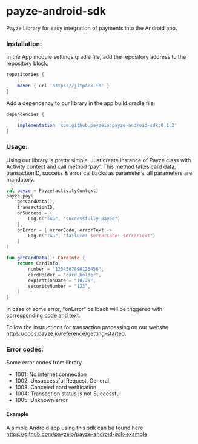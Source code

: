# payze-android-sdk
Payze Library for easy integration of payments into the Android app.

### Installation:

In the App module settings.gradle file, add the repository address to the repository block:

```groovy
repositories {
    ...
    maven { url 'https://jitpack.io' }
}
```

Add a dependency to our library in the app build.gradle file:
```groovy
dependencies {
    ...
    implementation 'com.github.payzeio:payze-android-sdk:0.1.2'
}
```

### Usage:
Using our library is pretty simple. Just create instance of Payze class with Activity context and call method 'pay'. This method takes card data, transactionID, success & error callbacks as parameters. all parameters are mandatory.
```kotlin
val payze = Payze(activityContext)
payze.pay(
    getCardData(),
    transactionID,
    onSuccess = {
        Log.d("TAG", "successfully payed")
    },
    onError = { errorCode, errorText -> 
        Log.d("TAG", "failure: $errorCode: $errorText")
    }
)

fun getCardData(): CardInfo {
    return CardInfo(
        number = "1234567890123456",
        cardHolder = "card holder",
        expirationDate = "10/25",
        securityNumber = "123",
    )
}
```

In case of some error, "onError" callback will be triggered with corresponding code and text.

Follow the instructions for transaction processing on our website https://docs.payze.io/reference/getting-started.

### Error codes:
Some error codes from library.
* 1001: No internet connection
* 1002: Unsuccessful Request, General
* 1003: Canceled card verification
* 1004: Transaction status is not Successful
* 1005: Unknown error


#### Example
A simple Android app using this sdk can be found here https://github.com/payzeio/payze-android-sdk-example
